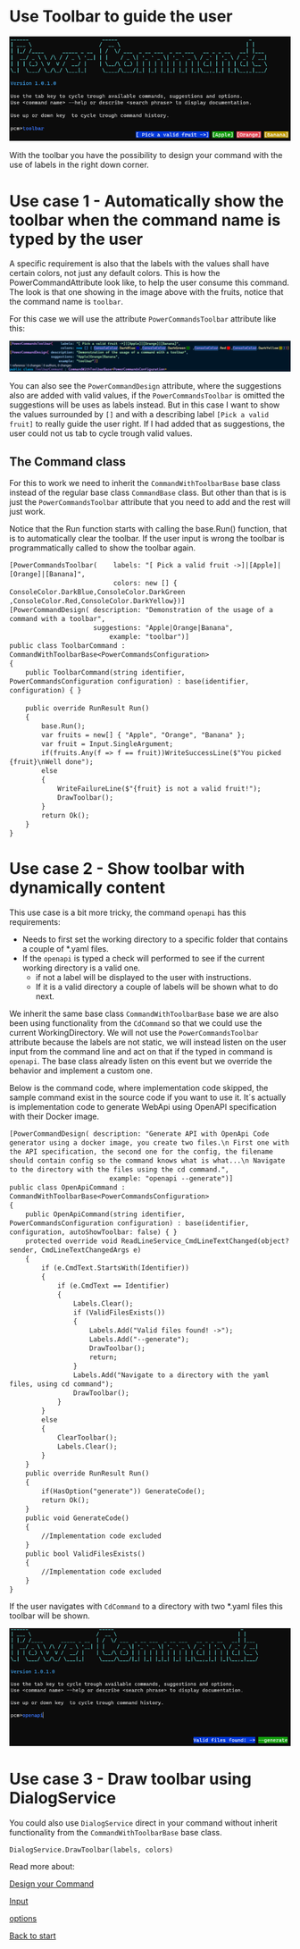# Use Toolbar to guide the user

![Alt text](images/toolbar.png?raw=true "Toolbar")

With the toolbar you have the possibility to design your command with the use of labels in the right down corner.


# Use case 1 - Automatically show the toolbar when the command name is typed by the user

A specific requirement is also that the labels with the values shall have certain colors, not just any default colors. This is how the PowerCommandAttribute look like, to help the user consume this command.
The look is that one showing in the image above with the fruits, notice that the command name is ```toolbar```. 

For this case we will use the attribute ```PowerCommandsToolbar``` attribute like this:

![Alt text](images/toolbar_attribute.png?raw=true "Attribute")

You can also see the ```PowerCommandDesign``` attribute, where the suggestions also are added with valid values, if the ```PowerCommandsToolbar``` is omitted the suggestions will be uses as labels instead.
But in this case I want to show the values surrounded by ```[]``` and with a describing label ```[Pick a valid fruit]``` to really guide the user right.
If I had added that as suggestions, the user could not us tab to cycle trough valid values.

## The Command class
For this to work we need to inherit the ```CommandWithToolbarBase``` base class instead of the regular base class ```CommandBase``` class.
But other than that is is just the ```PowerCommandsToolbar``` attribute that you need to add and the rest will just work.

Notice that the Run function starts with calling the base.Run() function, that is to automatically clear the toolbar.
If the user input is wrong the toolbar is programmatically called to show the toolbar again.
```
[PowerCommandsToolbar(    labels: "[ Pick a valid fruit ->]|[Apple]|[Orange]|[Banana]",
                          colors: new [] { ConsoleColor.DarkBlue,ConsoleColor.DarkGreen ,ConsoleColor.Red,ConsoleColor.DarkYellow})]
[PowerCommandDesign( description: "Demonstration of the usage of a command with a toolbar",
                     suggestions: "Apple|Orange|Banana",
                         example: "toolbar")]
public class ToolbarCommand : CommandWithToolbarBase<PowerCommandsConfiguration>
{
    public ToolbarCommand(string identifier, PowerCommandsConfiguration configuration) : base(identifier, configuration) { }

    public override RunResult Run()
    {
        base.Run();
        var fruits = new[] { "Apple", "Orange", "Banana" };
        var fruit = Input.SingleArgument;
        if(fruits.Any(f => f == fruit))WriteSuccessLine($"You picked {fruit}\nWell done");
        else
        {
            WriteFailureLine($"{fruit} is not a valid fruit!");
            DrawToolbar();
        }
        return Ok();
    }
}
```

# Use case 2 - Show toolbar with dynamically content
This use case is a bit more tricky, the command ```openapi``` has this requirements:
- Needs to first set the working directory to a specific folder that contains a couple of *.yaml files.
- If the ```openapi``` is typed a check will performed to see if the current working directory is a valid one.
  - if not a label will be displayed to the user with instructions.
  - If it is a valid directory a couple of labels will be shown what to do next.

We inherit the same base class ```CommandWithToolbarBase``` base we are also been using functionality from the ```CdCommand``` so that we could use the current WorkingDirectory.
We will not use the ```PowerCommandsToolbar``` attribute because the labels are not static, we will instead listen on the user input from the command line and act on that if the typed in command is ```openapi```.
The base class already listen on this event but we override the behavior and implement a custom one.

Below is the command code, where implementation code skipped, the sample command exist in the source code if you want to use it. It´s actually is implementation code to generate WebApi using OpenAPI specification with their Docker image.
```
[PowerCommandDesign( description: "Generate API with OpenApi Code generator using a docker image, you create two files.\n First one with the API specification, the second one for the config, the filename should contain config so the command knows what is what...\n Navigate to the directory with the files using the cd command.",
                         example: "openapi --generate")]
public class OpenApiCommand : CommandWithToolbarBase<PowerCommandsConfiguration>
{
    public OpenApiCommand(string identifier, PowerCommandsConfiguration configuration) : base(identifier, configuration, autoShowToolbar: false) { }
    protected override void ReadLineService_CmdLineTextChanged(object? sender, CmdLineTextChangedArgs e)
    {
        if (e.CmdText.StartsWith(Identifier))
        {
            if (e.CmdText == Identifier)
            {
                Labels.Clear();
                if (ValidFilesExists())
                {
                    Labels.Add("Valid files found! ->");
                    Labels.Add("--generate");
                    DrawToolbar();
                    return;
                }
                Labels.Add("Navigate to a directory with the yaml files, using cd command");
                DrawToolbar();
            }
        }
        else
        {
            ClearToolbar();
            Labels.Clear();
        }
    }
    public override RunResult Run()
    {
        if(HasOption("generate")) GenerateCode();
        return Ok();
    }
    public void GenerateCode()
    {
        //Implementation code excluded
    }
    public bool ValidFilesExists()
    {
        //Implementation code excluded
    }
}
```
If the user navigates with ```CdCommand``` to a directory with two *.yaml files this toolbar will be shown.

![Alt text](images/toolbar2.png?raw=true "Toolbar use case 2")

# Use case 3 - Draw toolbar using DialogService
You could also use ```DialogService``` direct in your command without inherit functionality from the ```CommandWithToolbarBase``` base class.
```
DialogService.DrawToolbar(labels, colors)
```
Read more about:

[Design your Command](Design_command.md)

[Input](Input.md)

[options](options.md)

[Back to start](https://github.com/PowerCommands/PowerCommands2022/blob/main/Docs/README.md)